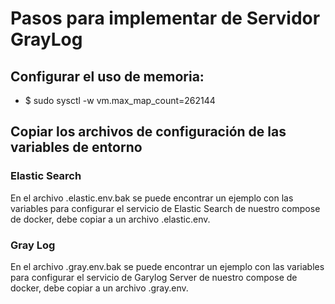 # Pasos para implementar de Servidor GrayLog
## Configurar el uso de memoria:
- $ sudo sysctl -w vm.max_map_count=262144
## Copiar los archivos de configuración de las variables de entorno
### Elastic Search
En el archivo .elastic.env.bak se puede encontrar un ejemplo con las variables para configurar el servicio de Elastic Search de nuestro compose de docker, debe copiar a un archivo .elastic.env.
### Gray Log
En el archivo .gray.env.bak se puede encontrar un ejemplo con las variables para configurar el servicio de Garylog Server de nuestro compose de docker, debe copiar a un archivo .gray.env.
